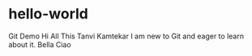 # hello-world
Git Demo
Hi All
This Tanvi Kamtekar
I am new to Git and eager to learn about it.
Bella Ciao
